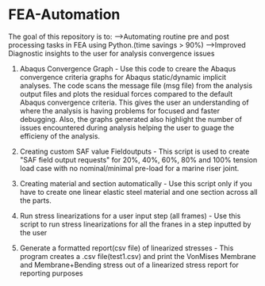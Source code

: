 # FEA-Automation
The goal of this repository is to:
-->Automating routine pre and post processing tasks in FEA using Python.(time savings > 90%)
-->Improved Diagnostic insights to the user for analysis convergence issues 

1. Abaqus Convergence Graph -
Use this code to creare the Abaqus convergence criteria graphs for Abaqus static/dynamic implicit analyses. The code scans the message file (msg file) from the analysis output files and plots the residual forces compared to the default Abaqus convergence criteria. This gives the user an understanding of where the analysis is having problems for focused and faster debugging. Also, the graphs generated also highlight the number of issues encountered during analysis helping the user to guage the efficieny of the analysis.

2. Creating custom SAF value Fieldoutputs - 
This script is used to create "SAF field output requests" for 20%, 40%, 60%, 80% and 100% tension load case with no nominal/minimal pre-load for a marine riser joint. 

3. Creating material and section automatically -
Use this script only if you have to create one linear elastic steel material and one section across all the parts. 

4. Run stress linearizations for a user input step (all frames) -
Use this script to run stress linearizations for all the franes in a step inputted by the user

5. Generate a formatted report(csv file) of linearized stresses -
This program creates a .csv file(test1.csv) and print the VonMises Membrane and Membrane+Bending stress out of a linearized stress report for reporting purposes 
